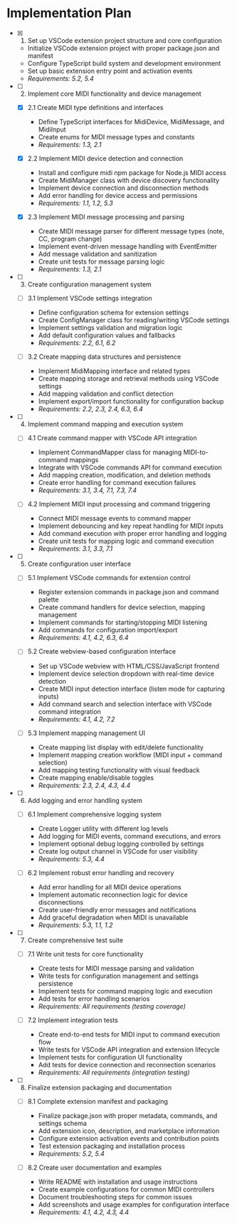 # Implementation Plan

- [x] 1. Set up VSCode extension project structure and core configuration

  - Initialize VSCode extension project with proper package.json and manifest
  - Configure TypeScript build system and development environment
  - Set up basic extension entry point and activation events
  - _Requirements: 5.2, 5.4_

- [ ] 2. Implement core MIDI functionality and device management

  - [x] 2.1 Create MIDI type definitions and interfaces

    - Define TypeScript interfaces for MidiDevice, MidiMessage, and MidiInput
    - Create enums for MIDI message types and constants
    - _Requirements: 1.3, 2.1_

  - [x] 2.2 Implement MIDI device detection and connection

    - Install and configure midi npm package for Node.js MIDI access
    - Create MidiManager class with device discovery functionality
    - Implement device connection and disconnection methods
    - Add error handling for device access and permissions
    - _Requirements: 1.1, 1.2, 5.3_

  - [x] 2.3 Implement MIDI message processing and parsing
    - Create MIDI message parser for different message types (note, CC, program change)
    - Implement event-driven message handling with EventEmitter
    - Add message validation and sanitization
    - Create unit tests for message parsing logic
    - _Requirements: 1.3, 2.1_

- [ ] 3. Create configuration management system

  - [ ] 3.1 Implement VSCode settings integration

    - Define configuration schema for extension settings
    - Create ConfigManager class for reading/writing VSCode settings
    - Implement settings validation and migration logic
    - Add default configuration values and fallbacks
    - _Requirements: 2.2, 6.1, 6.2_

  - [ ] 3.2 Create mapping data structures and persistence
    - Implement MidiMapping interface and related types
    - Create mapping storage and retrieval methods using VSCode settings
    - Add mapping validation and conflict detection
    - Implement export/import functionality for configuration backup
    - _Requirements: 2.2, 2.3, 2.4, 6.3, 6.4_

- [ ] 4. Implement command mapping and execution system

  - [ ] 4.1 Create command mapper with VSCode API integration

    - Implement CommandMapper class for managing MIDI-to-command mappings
    - Integrate with VSCode commands API for command execution
    - Add mapping creation, modification, and deletion methods
    - Create error handling for command execution failures
    - _Requirements: 3.1, 3.4, 7.1, 7.3, 7.4_

  - [ ] 4.2 Implement MIDI input processing and command triggering
    - Connect MIDI message events to command mapper
    - Implement debouncing and key repeat handling for MIDI inputs
    - Add command execution with proper error handling and logging
    - Create unit tests for mapping logic and command execution
    - _Requirements: 3.1, 3.3, 7.1_

- [ ] 5. Create configuration user interface

  - [ ] 5.1 Implement VSCode commands for extension control

    - Register extension commands in package.json and command palette
    - Create command handlers for device selection, mapping management
    - Implement commands for starting/stopping MIDI listening
    - Add commands for configuration import/export
    - _Requirements: 4.1, 4.2, 6.3, 6.4_

  - [ ] 5.2 Create webview-based configuration interface

    - Set up VSCode webview with HTML/CSS/JavaScript frontend
    - Implement device selection dropdown with real-time device detection
    - Create MIDI input detection interface (listen mode for capturing inputs)
    - Add command search and selection interface with VSCode command integration
    - _Requirements: 4.1, 4.2, 7.2_

  - [ ] 5.3 Implement mapping management UI
    - Create mapping list display with edit/delete functionality
    - Implement mapping creation workflow (MIDI input + command selection)
    - Add mapping testing functionality with visual feedback
    - Create mapping enable/disable toggles
    - _Requirements: 2.3, 2.4, 4.3, 4.4_

- [ ] 6. Add logging and error handling system

  - [ ] 6.1 Implement comprehensive logging system

    - Create Logger utility with different log levels
    - Add logging for MIDI events, command executions, and errors
    - Implement optional debug logging controlled by settings
    - Create log output channel in VSCode for user visibility
    - _Requirements: 5.3, 4.4_

  - [ ] 6.2 Implement robust error handling and recovery
    - Add error handling for all MIDI device operations
    - Implement automatic reconnection logic for device disconnections
    - Create user-friendly error messages and notifications
    - Add graceful degradation when MIDI is unavailable
    - _Requirements: 5.3, 1.1, 1.2_

- [ ] 7. Create comprehensive test suite

  - [ ] 7.1 Write unit tests for core functionality

    - Create tests for MIDI message parsing and validation
    - Write tests for configuration management and settings persistence
    - Implement tests for command mapping logic and execution
    - Add tests for error handling scenarios
    - _Requirements: All requirements (testing coverage)_

  - [ ] 7.2 Implement integration tests
    - Create end-to-end tests for MIDI input to command execution flow
    - Write tests for VSCode API integration and extension lifecycle
    - Implement tests for configuration UI functionality
    - Add tests for device connection and reconnection scenarios
    - _Requirements: All requirements (integration testing)_

- [ ] 8. Finalize extension packaging and documentation

  - [ ] 8.1 Complete extension manifest and packaging

    - Finalize package.json with proper metadata, commands, and settings schema
    - Add extension icon, description, and marketplace information
    - Configure extension activation events and contribution points
    - Test extension packaging and installation process
    - _Requirements: 5.2, 5.4_

  - [ ] 8.2 Create user documentation and examples
    - Write README with installation and usage instructions
    - Create example configurations for common MIDI controllers
    - Document troubleshooting steps for common issues
    - Add screenshots and usage examples for configuration interface
    - _Requirements: 4.1, 4.2, 4.3, 4.4_
